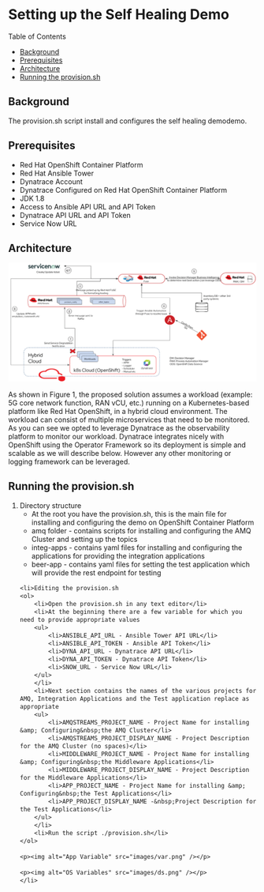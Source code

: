 <h1>Setting up the Self Healing Demo</h1>

<p>Table of Contents</p>

<ul>
	<li><a href="#_background">Background</a></li>
	<li><a href="#_prerequisites">Prerequisites</a></li>
	<li><a href="#_architecture">Architecture</a></li>
	<li><a href="#_run">Running the provision.sh</a></li>
</ul>

<h2>Background</h2>

<p>The provision.sh script install and configures the self healing demodemo.</p>

<h2>Prerequisites</h2>

<ul>
	<li>Red Hat OpenShift Container Platform</li>
	<li>Red Hat Ansible Tower</li>
	<li>Dynatrace Account</li>
	<li>Dynatrace Configured on Red Hat OpenShift Container Platform</li>
	<li>JDK 1.8</li>
	<li>Access to Ansible API URL and API Token</li>
	<li>Dynatrace API URL and API Token</li>
	<li>Service Now URL</li>
</ul>

<h2>Architecture</h2>

<p><img alt="Architecture" src="images/architecture.png" /></p>

<p>As shown in Figure 1, the proposed solution assumes a workload (example: 5G core network function, RAN vCU, etc.) running on a Kubernetes-based platform like Red Hat OpenShift, in a hybrid cloud environment. The workload can consist of multiple microservices that need to be monitored.&nbsp;<br />
As you can see we opted to leverage Dynatrace as the observability platform to monitor our workload. Dynatrace integrates nicely with OpenShift using the Operator Framework so its deployment is simple and scalable as we will describe below. However any other monitoring or logging framework can be leveraged.</p>

<h2>Running the provision.sh</h2>

<ol>
	<li>Directory structure
	<ul>
		<li>At the root you have the provision.sh, this is the main file for installing and configuring the demo on OpenShift Container Platform</li>
		<li>amq folder - contains scripts for installing and configuring the AMQ Cluster and setting up the topics</li>
		<li>integ-apps - contains yaml files for installing and configuring the applications for providing the integration applications</li>
		<li>beer-app - contains yaml files for setting the test application which will provide the rest endpoint for testing</li>
	</ul>

	
	
	<li>Editing the provision.sh
	<ol>
		<li>Open the provision.sh in any text editor</li>
		<li>At the beginning there are a few variable for which you need to provide appropriate values
		<ul>
			<li>ANSIBLE_API_URL - Ansible Tower API URL</li>
			<li>ANSIBLE_API_TOKEN - Ansible API Token</li>
			<li>DYNA_API_URL - Dynatrace API URL</li>
			<li>DYNA_API_TOKEN - Dynatrace API Token</li>
			<li>SNOW_URL - Service Now URL</li>
		</ul>
		</li>
		<li>Next section contains the names of the various projects for AMQ, Integration Applications and the Test application replace as appropriate
		<ul>
			<li>AMQSTREAMS_PROJECT_NAME - Project Name for installing &amp; Configuring&nbsp;the AMQ Cluster</li>
			<li>AMQSTREAMS_PROJECT_DISPLAY_NAME - Project Description for the AMQ Cluster (no spaces)</li>
			<li>MIDDLEWARE_PROJECT_NAME - Project Name for installing &amp; Configuring&nbsp;the Middleware Applications</li>
			<li>MIDDLEWARE_PROJECT_DISPLAY_NAME - Project Description for the Middleware Applications</li>
			<li>APP_PROJECT_NAME - Project Name for installing &amp; Configuring&nbsp;the Test Applications</li>
			<li>APP_PROJECT_DISPLAY_NAME -&nbsp;Project Description for the Test Applications</li>
		</ul>
		</li>
		<li>Run the script ./provision.sh</li>
	</ol>

	<p><img alt="App Variable" src="images/var.png" /></p>

	<p><img alt="OS Variables" src="images/ds.png" /></p>
	</li>
</ol>
